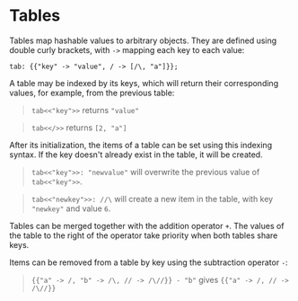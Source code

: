 # Tables

Tables map hashable values to arbitrary objects.
They are defined using double curly brackets, with `->` mapping each key to
each value:

```sm
tab: {{"key" -> "value", / -> [/\, "a"]}};
```

A table may be indexed by its keys, which will return their corresponding
values, for example, from the previous table:

> `tab<<"key">>` returns `"value"`

> <code>tab&lt;&lt;/&gt;&gt;</code> returns `[2, "a"]`

After its initialization, the items of a table can be set using this indexing
syntax. If the key doesn't already exist in the table, it will be created.

> `tab<<"key">>: "newvalue"` will overwrite the previous value of `tab<<"key">>`.

> `tab<<"newkey">>: //\` will create a new item in the table, with key `"newkey"`
and value `6`.

Tables can be merged together with the addition operator `+`. The values of the
table to the right of the operator take priority when both tables share keys.

Items can be removed from a table by key using the subtraction operator `-`:

> `{{"a" -> /, "b" -> /\, // -> /\//}} - "b"` gives `{{"a" -> /, // -> /\//}}`
